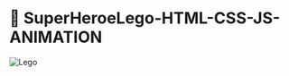 # 🔮 SuperHeroeLego-HTML-CSS-JS-ANIMATION
 


![Lego](https://user-images.githubusercontent.com/26189854/161466973-7403cb0e-3a97-4a0e-8527-4593a45ed6f0.gif)

























